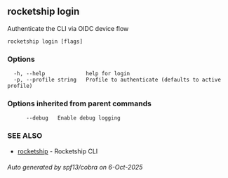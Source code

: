 ## rocketship login

Authenticate the CLI via OIDC device flow

```
rocketship login [flags]
```

### Options

```
  -h, --help             help for login
  -p, --profile string   Profile to authenticate (defaults to active profile)
```

### Options inherited from parent commands

```
      --debug   Enable debug logging
```

### SEE ALSO

* [rocketship](rocketship.md)	 - Rocketship CLI

###### Auto generated by spf13/cobra on 6-Oct-2025
